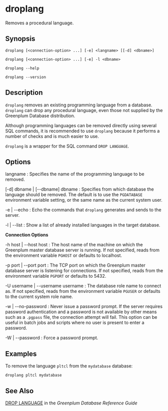 # droplang 

Removes a procedural language.

## Synopsis 

``` {#client_util_synopsis}
droplang [<connection-option> ...] [-e] <langname> [[-d] <dbname>]

droplang [<connection-option> ...] [-e] -l <dbname>

droplang --help 

droplang --version
```

## Description 

`droplang` removes an existing programming language from a database. `droplang` can drop any procedural language, even those not supplied by the Greenplum Database distribution.

Although programming languages can be removed directly using several SQL commands, it is recommended to use `droplang` because it performs a number of checks and is much easier to use.

`droplang` is a wrapper for the SQL command `DROP LANGUAGE`.

## Options 

langname
:   Specifies the name of the programming language to be removed.

\[-d\] dbname \| \[--dbname\] dbname
:   Specifies from which database the language should be removed. The default is to use the `PGDATABASE` environment variable setting, or the same name as the current system user.

-e \| --echo
:   Echo the commands that `droplang` generates and sends to the server.

-l \| --list
:   Show a list of already installed languages in the target database.

**Connection Options**

-h host \| --host host
:   The host name of the machine on which the Greenplum master database server is running. If not specified, reads from the environment variable `PGHOST` or defaults to localhost.

-p port \| --port port
:   The TCP port on which the Greenplum master database server is listening for connections. If not specified, reads from the environment variable `PGPORT` or defaults to 5432.

-U username \| --username username
:   The database role name to connect as. If not specified, reads from the environment variable `PGUSER` or defaults to the current system role name.

-w \| --no-password
:   Never issue a password prompt. If the server requires password authentication and a password is not available by other means such as a `.pgpass` file, the connection attempt will fail. This option can be useful in batch jobs and scripts where no user is present to enter a password.

-W \| --password
:   Force a password prompt.

## Examples 

To remove the language `pltcl` from the `mydatabase` database:

```
droplang pltcl mydatabase
```

## See Also 

[DROP LANGUAGE](../../ref_guide/sql_commands/DROP_LANGUAGE.html) in the *Greenplum Database Reference Guide*

